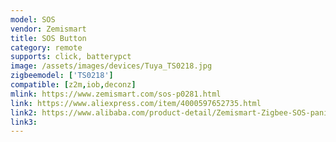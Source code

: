 ```yaml
---
model: SOS
vendor: Zemismart
title: SOS Button
category: remote
supports: click, batterypct
image: /assets/images/devices/Tuya_TS0218.jpg
zigbeemodel: ['TS0218']
compatible: [z2m,iob,deconz]
mlink: https://www.zemismart.com/sos-p0281.html
link: https://www.aliexpress.com/item/4000597652735.html
link2: https://www.alibaba.com/product-detail/Zemismart-Zigbee-SOS-panic-button-compatible_62424221160.html
link3: 
---
```

